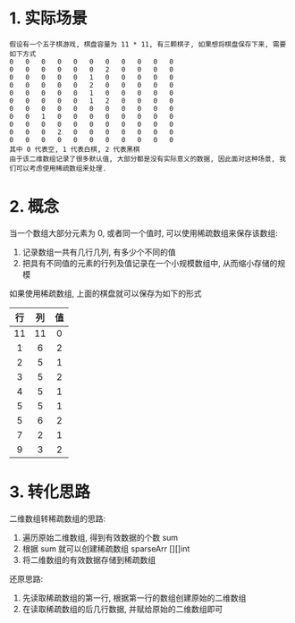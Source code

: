 # 1. 实际场景


    假设有一个五子棋游戏, 棋盘容量为 11 * 11, 有三颗棋子, 如果想将棋盘保存下来, 需要如下方式
    0   0   0   0   0   0   0   0   0   0   0
    0   0   0   0   0   0   2   0   0   0   0
    0   0   0   0   0   1   0   0   0   0   0
    0   0   0   0   0   2   0   0   0   0   0
    0   0   0   0   0   1   0   0   0   0   0
    0   0   0   0   0   1   2   0   0   0   0
    0   0   0   0   0   0   0   0   0   0   0
    0   0   1   0   0   0   0   0   0   0   0
    0   0   0   0   0   0   0   0   0   0   0
    0   0   0   2   0   0   0   0   0   0   0
    0   0   0   0   0   0   0   0   0   0   0
    其中 0 代表空, 1 代表白棋, 2 代表黑棋
    由于该二维数组记录了很多默认值, 大部分都是没有实际意义的数据, 因此面对这种场景, 我们可以考虑使用稀疏数组来处理.

# 2. 概念

当一个数组大部分元素为 0, 或者同一个值时, 可以使用稀疏数组来保存该数组:

1. 记录数组一共有几行几列, 有多少个不同的值
2. 把具有不同值的元素的行列及值记录在一个小规模数组中, 从而缩小存储的规模

如果使用稀疏数组, 上面的棋盘就可以保存为如下的形式

| 行 | 列 | 值 |
| :-: | :-: | :-: |
| 11 | 11 | 0 |
| 1 | 6 | 2 |
| 2 | 5 | 1 |
| 3 | 5 | 2 |
| 4 | 5 | 1 |
| 5 | 5 | 1 |
| 5 | 6 | 2 |
| 7 | 2 | 1 |
| 9 | 3 | 2 |

# 3. 转化思路

二维数组转稀疏数组的思路:

1. 遍历原始二维数组, 得到有效数据的个数 sum
2. 根据 sum 就可以创建稀疏数组 sparseArr [][]int
3. 将二维数组的有效数据存储到稀疏数组

还原思路:

1. 先读取稀疏数组的第一行, 根据第一行的数组创建原始的二维数组
2. 在读取稀疏数组的后几行数据, 并赋给原始的二维数组即可
